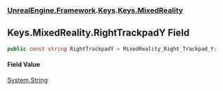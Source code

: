 ### [UnrealEngine.Framework](./UnrealEngine-Framework.md 'UnrealEngine.Framework').[Keys](./Keys.md 'UnrealEngine.Framework.Keys').[Keys.MixedReality](./Keys-MixedReality.md 'UnrealEngine.Framework.Keys.MixedReality')
## Keys.MixedReality.RightTrackpadY Field
  
```csharp
public const string RightTrackpadY = MixedReality_Right_Trackpad_Y;
```
#### Field Value
[System.String](https://docs.microsoft.com/en-us/dotnet/api/System.String 'System.String')  
